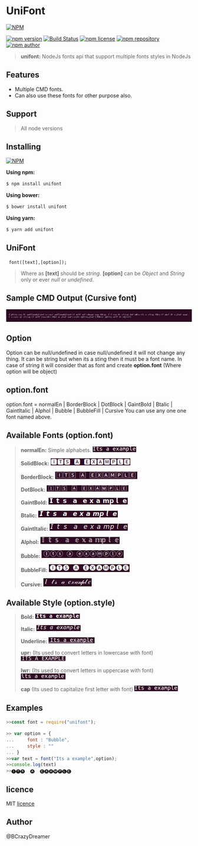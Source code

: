 
# UniFont
[![NPM](https://nodei.co/npm/unifont.png)](https://www.npmjs.org/package/unifont)

[![npm version](https://img.shields.io/npm/v/unifont.svg?style=flat-square)](https://www.npmjs.org/package/unifont)
[![Build Status](https://travis-ci.org/nepsho/unifont.svg?branch=master)](https://travis-ci.org/nepsho/unifont)
[![npm license](https://img.shields.io/static/v1.svg?label=License&message=MIT&color=informational)](https://github.com/nepsho/unifont/blob/master/LICENSE)
[![npm repository](https://img.shields.io/static/v1.svg?label=Repository&message=GitHub&color=yellow)](https://github.com/nepsho/unifont)
[![npm author](https://img.shields.io/static/v1.svg?label=Author&message=bcrazydreamer&color=success)](https://www.npmjs.com/~bcrazydreamer)

>**unifont:** NodeJs fonts api that support multiple fonts styles in NodeJs
## Features
- Multiple CMD fonts.
- Can also use these fonts for other purpose also.

## Support
>All node versions

## Installing
[![NPM](https://nodei.co/npm/unifont.png?mini=true)](https://www.npmjs.org/package/unifont)

**Using npm:**
```bash
$ npm install unifont
```

**Using bower:**

```bash
$ bower install unifont
```

**Using yarn:**

```bash
$ yarn add unifont
```

## UniFont
```
 font([text],[option]);
```
> Where as
>  **[text]** should be *string*.
> **[option]** can be *Object* and *String* only or ever *null* or *undefined*.

## Sample CMD Output (Cursive font)
![capStyleExample](https://raw.githubusercontent.com/nepsho/nepsho.github.io/master/lib/img/unifont/cursive_sample_example.png)

## Option
Option can be null/undefined in case null/undefined it will not change any thing. It can be string but when its a sting then it must be a font name.
In case of string it will consider that as font and create **option.font** (Where option will be object)

## option.font
option.font = normalEn | BorderBlock | DotBlock | GaintBold | Btalic | GaintItalic | Alphol | Bubble | BubbleFill | Cursive
You can use any one one font named above.

## Available Fonts (option.font)
> **normalEn:** Simple alphabets. 
![normalEnExample](https://raw.githubusercontent.com/nepsho/nepsho.github.io/master/lib/img/unifont/normalEn_example.png)
>
> **SolidBlock:**
>![SolidBlockExample](https://raw.githubusercontent.com/nepsho/nepsho.github.io/master/lib/img/unifont/SolidBlock_example.png)
>  
> **BorderBlock:**
>![BorderBlockExample](https://raw.githubusercontent.com/nepsho/nepsho.github.io/master/lib/img/unifont/BorderBlock_example.png)
> 
> **DotBlock:**
>![DotBlockExample](https://raw.githubusercontent.com/nepsho/nepsho.github.io/master/lib/img/unifont/DotBlock_example.png)
> 
> **GaintBold:**
>![GaintBoldExample](https://raw.githubusercontent.com/nepsho/nepsho.github.io/master/lib/img/unifont/GaintBold_example.png)
> 
> **Btalic:**
>![BtalicExample](https://raw.githubusercontent.com/nepsho/nepsho.github.io/master/lib/img/unifont/Btalic_example.png)
> 
> **GaintItalic:**
>![GaintItalicExample](https://raw.githubusercontent.com/nepsho/nepsho.github.io/master/lib/img/unifont/GaintItalic_example.png)
> 
>**Alphol:**
>![AlpholExample](https://raw.githubusercontent.com/nepsho/nepsho.github.io/master/lib/img/unifont/Alphol_example.png)
> 
>**Bubble:**
>![BubbleExample](https://raw.githubusercontent.com/nepsho/nepsho.github.io/master/lib/img/unifont/Bubble_example.png)
> 
> **BubbleFill:**
>![BubbleFillExample](https://raw.githubusercontent.com/nepsho/nepsho.github.io/master/lib/img/unifont/BubbleFill_example.png)
> 
> **Cursive:**
>![CursiveExample](https://raw.githubusercontent.com/nepsho/nepsho.github.io/master/lib/img/unifont/Cursive_example.png)


## Available Style (option.style)
>**Bold:**
>![BoldStyleExample](https://raw.githubusercontent.com/nepsho/nepsho.github.io/master/lib/img/unifont/bold_style_examle.png )
>  
>**Italic:**
>![ItalicStyleExample](https://raw.githubusercontent.com/nepsho/nepsho.github.io/master/lib/img/unifont/italic_style_eample.png )
>
>**Underline:**
>![UnderlineStyleExample](https://raw.githubusercontent.com/nepsho/nepsho.github.io/master/lib/img/unifont/underline_example.png)
>
>**upr:**
>(Its used to convert letters in lowercase with font)
>![uprStyleExample](https://raw.githubusercontent.com/nepsho/nepsho.github.io/master/lib/img/unifont/upr_style_example.png)
>
>**lwr:**
>(Its used to convert letters in uppercase with font)
>![lwrStyleExample](https://raw.githubusercontent.com/nepsho/nepsho.github.io/master/lib/img/unifont/lwr_style_example.png)
>
>**cap**
>(Its used to capitalize first letter with font)
>![capStyleExample](https://raw.githubusercontent.com/nepsho/nepsho.github.io/master/lib/img/unifont/cap_style_example.png)
>

## Examples

```js
>>const font = require("unifont");
```
```js
>> var option = {
... 	font : "Bubble",
... 	style : ""
... }
>>var text = font("Its a example",option);
>>console.log(text)
>>🅘🅣🅢  🅐  🅔🅧🅐🅜🅟🅛🅔
```
## licence
MIT [licence](https://opensource.org/licenses/MIT)

## Author
@BCrazyDreamer
